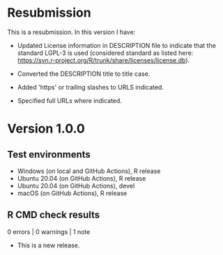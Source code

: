 # Resubmission
This is a resubmission. In this version I have:

* Updated License information in DESCRIPTION file to indicate that the standard LGPL-3 is used (considered standard as listed here: 
https://svn.r-project.org/R/trunk/share/licenses/license.db).

* Converted the DESCRIPTION title to title case.

* Added 'https' or trailing slashes to URLS indicated.

* Specified full URLs where indicated.

# Version 1.0.0

## Test environments
* Windows (on local and GitHub Actions), R release
* Ubuntu 20.04 (on GitHub Actions), R release
* Ubuntu 20.04 (on GitHub Actions), devel
* macOS (on GitHub Actions), R release

## R CMD check results

0 errors | 0 warnings | 1 note

* This is a new release.